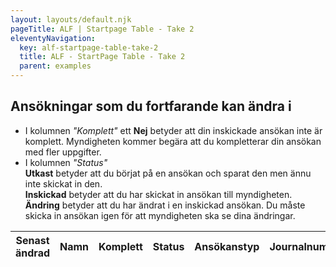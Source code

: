 ```yaml
---
layout: layouts/default.njk
pageTitle: ALF | Startpage Table - Take 2
eleventyNavigation:
  key: alf-startpage-table-take-2
  title: ALF - StartPage Table - Take 2
  parent: examples
---
```


<div class="grid-container">
  <div id="root" class="alf-startpage part-2">
    <h2>Ansökningar som du fortfarande kan ändra i</h2>
    <ul class="legend">
      <li>I kolumnen <em>"Komplett"</em> ett <strong>Nej</strong> betyder att din inskickade ansökan inte är komplett. Myndigheten kommer begära att du kompletterar din ansökan med fler uppgifter.</li>
      <li>I kolumnen <em>"Status"</em><br /> <strong>Utkast</strong> betyder att du börjat på en ansökan och sparat den men ännu inte skickat in den.<br /> <strong>Inskickad</strong> betyder att du har skickat in ansökan till myndigheten.<br /> <strong>Ändring</strong> betyder att du har ändrat i en inskickad ansökan.  Du måste skicka in ansökan igen för att myndigheten ska se dina ändringar.</li>
    </ul>
    <table>
      <thead>
        <tr>
          <th class="shrink">Senast ändrad</th>
          <th style="width: 100%;">Namn  </th>
          <th class="shrink">Komplett</th>
          <th>Status</th>
          <th>Ansökanstyp</th>
          <th>Journalnummer</th>
          <th class="shrink"><span class="visually-hidden">download</span></th>
          <th class="shrink"><span class="visually-hidden">edit</an></th>
          <th class="shrink"><span class="visually-hidden">delete</span></th>
        </tr>
      </thead>
      <tbody>
        <template v-for="(row, index) in rows">
          <tr>
            <td>{% raw %}{{ row.date }}{% endraw %}</td>
            <td>{% raw %}{{ row.name }}{% endraw %}</td>
            <td>
              <template v-if="row.komplett === false">nej</template>
              <template v-else>
                <svg class="svg-icon" aria-hidden="true" focusable="false" v-show="row.komplett">
                  <use xlink:href="#svg--check-solid" />
                </svg>
                <span class="visually-hidden">complete</span>
              </template>
            </td>
            <td class="shrink">{% raw %}{{ row.status }}{% endraw %}
              <span data-tooltip class="top" tabindex="2" title="Du har inte skickad in din senaste ändring" v-if="row.status == 'Ändring'">
                <svg class="svg-icon" aria-hidden="true" focusable="false">
                  <use xlink:href="#svg--question-circle-solid" />
                </svg>
                <span class="visually-hidden">What is this?</span>
              </span>
            </td>
            <td>{% raw %}{{ row.type }}{% endraw %}</td>
            <td>{% raw %}{{ row.journalnumber }}{% endraw %}</td>
            <td>
              <button class="button clear" data-tooltip tabindex="1" title="Ladda ner" data-position="top" data-alignment="center">
                <svg class="svg-icon" aria-hidden="true" focusable="false" v-show="row.download">
                  <use xlink:href="#svg--download-solid" />
                </svg>
                <span class="visually-hidden">Download</span>
              </button>
            </td>
            <td>
              <button class="button clear" data-tooltip tabindex="1" title="Redigera" data-position="top" data-alignment="center">
              <svg class="svg-icon" aria-hidden="true" focusable="false" v-show="row.edit">
                <use xlink:href="#svg--edit-solid" />
              </svg>
              <span class="visually-hidden">Edit</span>
              </button>
            </td>
            <td>
              <button class="button clear" data-tooltip tabindex="1" title="Radera" data-position="top" data-alignment="center">
              <svg class="svg-icon" aria-hidden="true" focusable="false" v-show="row.delete">
                <use xlink:href="#svg--times-solid" />
              </svg>
              <span class="visually-hidden">Delete</span>
              </button>
            </td>
          </tr>
        </template>
      </tbody>
    </table>
  </div>
</div>
<script src="{{ '/js/vue.js' | url }}"></script>
<script src="{{ '/js/vue-alf-startpage-table.js' | url }}"></script>
